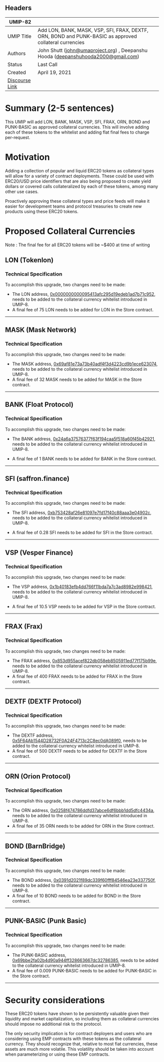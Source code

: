 ## Headers
| UMIP-82   |                                                                                                                                          |
|------------|------------------------------------------------------------------------------------------------------------------------------------------|
| UMIP Title | Add LON, BANK, MASK, VSP, SFI, FRAX, DEXTF, ORN, BOND and PUNK-BASIC as approved collateral currencies           |
| Authors    | John Shutt (john@umaproject.org) , Deepanshu Hooda (deepanshuhooda2000@gmail.com) |
| Status     | Last Call                                                                                                                                    |
| Created    | April 19, 2021                                                                                                                           |
| [Discourse Link](https://discourse.umaproject.org/t/add-ohm-lon-bank-mask-vsp-sfi-frax-mir-orn-and-bond-as-approved-collateral-currencies/919)    |                                                                                                                     |

# Summary (2-5 sentences)
This UMIP will add  LON, BANK, MASK, VSP, SFI, FRAX, ORN, BOND and PUNK-BASIC as approved collateral currencies.
This will involve adding each of these tokens to the whitelist and adding flat final fees to charge per-request.

# Motivation

Adding a collection of popular and liquid ERC20 tokens as collateral types will allow for a variety of contract deployments. These could be used with ERC20/USD price identifiers that are also being proposed to create yield dollars or covered calls collateralized by each of these tokens, among many other use cases.

Proactively approving these collateral types and price feeds will make it easier for development teams and protocol treasuries to create new products using these ERC20 tokens.

# Proposed Collateral Currencies
Note : The final fee for all ERC20 tokens will be ~$400 at time of writing


## LON (Tokenlon)

### Technical Specification
To accomplish this upgrade, two changes need to be made:

 * The LON address, [0x0000000000095413afc295d19edeb1ad7b71c952][LON], needs to be added to the collateral currency whitelist introduced in UMIP-8.
 * A final fee of 75 LON needs to be added for LON in the Store contract. 

 [LON]: https://etherscan.io/token/0x0000000000095413afc295d19edeb1ad7b71c952



---

## MASK (Mask Network)

### Technical Specification
To accomplish this upgrade, two changes need to be made:

 * The MASK address, [0x69af81e73a73b40adf4f3d4223cd9b1ece623074][MASK], needs to be added to the collateral currency whitelist introduced in UMIP-8.
 * A final fee of 32 MASK needs to be added for MASK in the Store contract. 

 [MASK]: https://etherscan.io/token/0x69af81e73a73b40adf4f3d4223cd9b1ece623074

---



## BANK (Float Protocol)

### Technical Specification
  To accomplish this upgrade, two changes need to be made:

  * The BANK address, [0x24a6a37576377f63f194caa5f518a60f45b42921][BANK], needs to be added to the collateral currency whitelist introduced in UMIP-8.
  * A final fee of 1 BANK needs to be added for BANK in the Store contract.

     [BANK]: https://etherscan.io/token/0x24a6a37576377f63f194caa5f518a60f45b42921 
---

## SFI (saffron.finance)

### Technical Specification
 To accomplish this upgrade, two changes need to be made:
  * The SFI address, [0xb753428af26e81097e7fd17f40c88aaa3e04902c][SFI], needs to be added to the collateral currency whitelist introduced in UMIP-8.
  * A final fee of 0.28 SFI needs to be added for SFI in the Store contract.

     [SFI]: https://etherscan.io/token/0xb753428af26e81097e7fd17f40c88aaa3e04902c 
     
  ---
## VSP (Vesper Finance)

   ### Technical Specification
   To accomplish this upgrade, two changes need to be made:

   * The VSP address, [0x1b40183efb4dd766f11bda7a7c3ad8982e998421][VSP], needs to be added to the collateral currency whitelist introduced in UMIP-8.
   * A final fee of 10.5 VSP needs to be added for VSP in the Store contract.

     [VSP]: https://etherscan.io/token/0x1b40183efb4dd766f11bda7a7c3ad8982e998421 
     
 ---

## FRAX (Frax)

   ### Technical Specification
   To accomplish this upgrade, two changes need to be made:

   * The FRAX address, [0x853d955acef822db058eb8505911ed77f175b99e][FRAX], needs to be added to the collateral currency whitelist introduced in UMIP-8.
   * A final fee of 400 FRAX needs to be added for FRAX in the Store contract.

   [FRAX]: https://etherscan.io/token/0x853d955acef822db058eb8505911ed77f175b99e 
     
  ---

## DEXTF (DEXTF Protocol)

### Technical Specification
To accomplish this upgrade, two changes need to be made:

 * The DEXTF address, [0x5F64Ab1544D28732F0A24F4713c2C8ec0dA089f0][DEXTF], needs to be added to the collateral currency whitelist introduced in UMIP-8.
 * A final fee of 500 DEXTF needs to be added for DEXTF in the Store contract. 

 [DEXTF]: https://etherscan.io/token/0x5F64Ab1544D28732F0A24F4713c2C8ec0dA089f0


---	

## ORN (Orion Protocol)

  ### Technical Specification
   To accomplish this upgrade, two changes need to be made:

   * The ORN address, [0x0258f474786ddfd37abce6df6bbb1dd5dfc4434a][ORN], needs to be added to the collateral currency whitelist introduced in UMIP-8.
   * A final fee of 35 ORN needs to be added for ORN in the Store contract.

   [ORN]: https://etherscan.io/token/0x0258f474786ddfd37abce6df6bbb1dd5dfc4434a 
   

 ---
    
## BOND (BarnBridge)

   ### Technical Specification
   To accomplish this upgrade, two changes need to be made:

   * The BOND address, [0x0391d2021f89dc339f60fff84546ea23e337750f][BOND], needs to be added to the collateral currency whitelist introduced in UMIP-8.
   * A final fee of 10 BOND needs to be added for BOND in the Store contract.

   [BOND]: https://etherscan.io/token/0x0391d2021f89dc339f60fff84546ea23e337750f 
     
  ---

## PUNK-BASIC (Punk Basic)

   ### Technical Specification
   To accomplish this upgrade, two changes need to be made:

   * The PUNK-BASIC address, [0x69bbe2fa02b4d90a944ff328663667dc32786385][PUNK-BASIC], needs to be added to the collateral currency whitelist introduced in UMIP-8.
   * A final fee of 0.009 PUNK-BASIC needs to be added for PUNK-BASIC in the Store contract. 

  [PUNK-BASIC]: https://etherscan.io/token/0x69bbe2fa02b4d90a944ff328663667dc32786385
     
  ---

# Security considerations

These ERC20 tokens have shown to be persistently valuable given their liquidity and market capitalization, so including them as collateral currencies should impose no additional risk to the protocol.

The only security implication is for contract deployers and users who are considering using EMP contracts with these tokens as the collateral currency. They should recognize that, relative to most fiat currencies, these assets are much more volatile. This volatility should be taken into account when parameterizing or using these EMP contracts.
